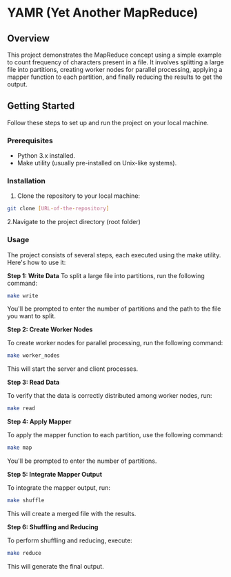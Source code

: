 # YAMR (Yet Another MapReduce)

## Overview

This project demonstrates the MapReduce concept using a simple example to count frequency of characters present in a file. It involves splitting a large file into partitions, creating worker nodes for parallel processing, applying a mapper function to each partition, and finally reducing the results to get the output.

## Getting Started

Follow these steps to set up and run the project on your local machine.

### Prerequisites

- Python 3.x installed.
- Make utility (usually pre-installed on Unix-like systems).

### Installation

1. Clone the repository to your local machine:

 ```bash
git clone [URL-of-the-repository]
```
2.Navigate to the project directory (root folder)

### Usage
The project consists of several steps, each executed using the make utility. Here's how to use it:

**Step 1: Write Data**
To split a large file into partitions, run the following command:

```bash
make write
```
You'll be prompted to enter the number of partitions and the path to the file you want to split.

**Step 2: Create Worker Nodes**

To create worker nodes for parallel processing, run the following command:

```bash
make worker_nodes
```
This will start the server and client processes.

**Step 3: Read Data**

To verify that the data is correctly distributed among worker nodes, run:

```bash
make read
```
**Step 4: Apply Mapper**

To apply the mapper function to each partition, use the following command:

```bash
make map
```
You'll be prompted to enter the number of partitions.

**Step 5: Integrate Mapper Output**

To integrate the mapper output, run:

```bash
make shuffle
```
This will create a merged file with the results.

**Step 6: Shuffling and Reducing**

To perform shuffling and reducing, execute:

```bash
make reduce
```
This will generate the final output.
